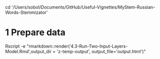 cd '/Users/sobol/Documents/GitHub/Useful-Vignettes/MyStem-Russian-Words-Stemmizator'

# 1 Prepare data
Rscript -e "rmarkdown::render('4.3-Run-Two-Input-Layers-Model.Rmd',output_dir = 'z-temp-output', output_file='output.html')"





